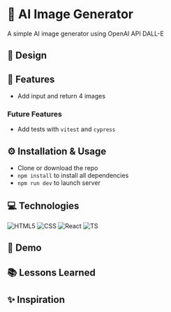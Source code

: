 # 🤖 AI Image Generator

A simple AI image generator using OpenAI API DALL-E

## 🎨 Design

## 🎯 Features

- Add input and return 4 images

### Future Features

- Add tests with `vitest` and `cypress`

## ⚙️ Installation & Usage

- Clone or download the repo
- `npm install` to install all dependencies
- `npm run dev` to launch server

## 💻 Technologies

![HTML5](https://img.shields.io/badge/HTML5-E34F26?style=for-the-badge&logo=html5&logoColor=white)
![CSS](https://img.shields.io/badge/CSS3-1572B6?style=for-the-badge&logo=css3&logoColor=white)
![React](https://img.shields.io/badge/React-20232A?style=for-the-badge&logo=react&logoColor=61DAFB)
![TS](https://img.shields.io/badge/TypeScript-007ACC?style=for-the-badge&logo=typescript&logoColor=white)

## 👀 Demo

## 📚 Lessons Learned

## ✨ Inspiration
